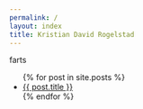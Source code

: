 ```yaml
---
permalink: /
layout: index
title: Kristian David Rogelstad
---
```


farts

<ul>
  {% for post in site.posts %}
    <li>
      <a href="{{ post.url }}">{{ post.title }}</a>
    </li>
  {% endfor %}
</ul>


<!-- ![My Beard Logo]({{ site.url }}/assets/img/logoGrey.svg) -->
